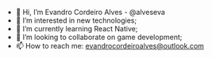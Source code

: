 - 👋 Hi, I’m Evandro Cordeiro Alves - @alveseva
- 👀 I’m interested in new technologies;
- 🌱 I’m currently learning React Native;
- 💞️ I’m looking to collaborate on game development;
- 📫 How to reach me: evandrocordeiroalves@outlook.com

<!---
alveseva/alveseva is a ✨ special ✨ repository because its `README.md` (this file) appears on your GitHub profile.
You can click the Preview link to take a look at your changes.
--->
